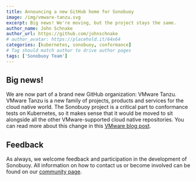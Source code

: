 ```yaml
---
title: Announcing a new GitHub home for Sonobuoy
image: /img/vmware-tanzu.svg
excerpt: Big news! We're moving, but the project stays the same.
author_name: John Schnake
author_url: https://github.com/johnschnake
# author_avatar: https://placehold.it/64x64
categories: [kubernetes, sonobuoy, conformance]
# Tag should match author to drive author pages
tags: ['Sonobuoy Team']
---
```


## Big news!

We are now part of a brand new GitHub organization: VMware Tanzu. VMware Tanzu is a new family of projects, products and services for the cloud native world. The Sonobuoy project is a critical part to conformance tests on Kubernetes, so it makes sense that it would be moved to sit alongside all the other VMware-supported cloud native repositories. You can read more about this change in this [VMware blog post].

## Feedback

As always, we welcome feedback and participation in the development of Sonobuoy. All information on how to contact us or become involved can be found on our [community page].

[VMware blog post]: https://blogs.vmware.com/cloudnative/2019/10/01/open-source-in-vmware-tanzu/
[community page]: https://sonobuoy.io/community/